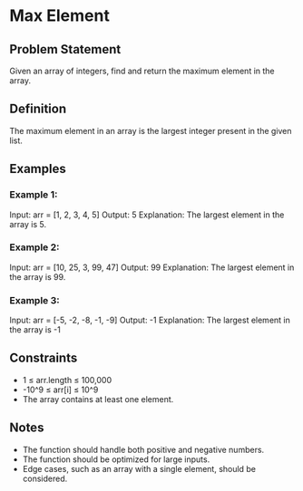 # Max Element

## Problem Statement

Given an array of integers, find and return the maximum element in the array.

## Definition

The maximum element in an array is the largest integer present in the given list.

## Examples

### Example 1:
Input: arr = [1, 2, 3, 4, 5] Output: 5 Explanation: The largest element in the array is 5.

### Example 2:
Input: arr = [10, 25, 3, 99, 47] Output: 99 Explanation: The largest element in the array is 99.

### Example 3:
Input: arr = [-5, -2, -8, -1, -9] Output: -1 Explanation: The largest element in the array is -1

## Constraints

- 1 ≤ arr.length ≤ 100,000  
- -10^9 ≤ arr[i] ≤ 10^9  
- The array contains at least one element.

## Notes

- The function should handle both positive and negative numbers.
- The function should be optimized for large inputs.
- Edge cases, such as an array with a single element, should be considered.
